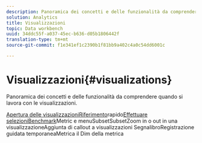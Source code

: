 ```yaml
---
description: Panoramica dei concetti e delle funzionalità da comprendere quando si lavora con le visualizzazioni.
solution: Analytics
title: Visualizzazioni
topic: Data workbench
uuid: 34ddc55f-a037-45ec-b636-d05b1806442f
translation-type: tm+mt
source-git-commit: f1e341ef1c2390b1f81bb9a402c4a0c54dd6001c

---
```



# Visualizzazioni{#visualizations}

Panoramica dei concetti e delle funzionalità da comprendere quando si lavora con le visualizzazioni.

[Apertura delle visualizzazioni](https://docs.adobe.com/content/help/en/data-workbench/using/client/visualizations/c-open-vis.html)[Riferimento](https://docs.adobe.com/content/help/en/data-workbench/using/client/visualizations/c-qk-ref.html)rapido[Effettuare selezioni](https://docs.adobe.com/content/help/en/data-workbench/using/client/visualizations/make-selections/c-sel-vis.html)[Benchmark](https://docs.adobe.com/content/help/en/data-workbench/using/client/visualizations/c-ustd-benchmks.html)Metric e menu[](https://docs.adobe.com/content/help/en/data-workbench/using/client/visualizations/c-met-dim-menus.html)[](https://docs.adobe.com/content/help/en/data-workbench/using/client/visualizations/subsets/c-wk-subsets.html)[](https://docs.adobe.com/content/help/en/data-workbench/using/client/visualizations/c-zoom-vis.html)[](https://docs.adobe.com/content/help/en/data-workbench/using/client/visualizations/c-call-wkspc.html)[](https://docs.adobe.com/content/help/en/data-workbench/using/client/visualizations/c-present-layer.html)[](https://docs.adobe.com/content/help/en/data-workbench/using/client/visualizations/c-bookmark-about.html)[](https://docs.adobe.com/content/help/en/data-workbench/using/client/visualizations/dwb-create-metricdim.html)SubsetSubsetZoom in o out in una visualizzazioneAggiunta di callout a visualizzazioni SegnalibroRegistrazione guidata temporaneaMetrica il Dim della metrica